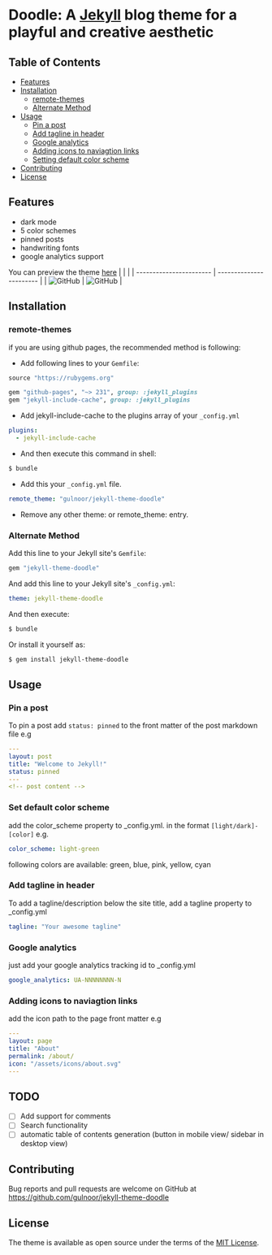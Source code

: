 # Doodle: A [Jekyll](https://jekyllrb.com/) blog theme for a playful and creative aesthetic

## Table of Contents

- [Features](#features)
- [Installation](#installation)
  - [remote-themes](#remote-themes)
  - [Alternate Method](#alternate-method)
- [Usage](#usage)
  - [Pin a post](#pin-a-post)
  - [Add tagline in header](#add-tagline-in-header)
  - [Google analytics](#google-analytics)
  - [Adding icons to naviagtion links](#adding-icons-to-naviagtion-links)
  - [Setting default color scheme](#set-default-color-scheme)
- [Contributing](#contributing)
- [License](#license)

## Features

- dark mode
- 5 color schemes
- pinned posts
- handwriting fonts
- google analytics support

You can preview the theme [here](https://gulnoor.github.io)
| | |
| ----------------------- | ----------------------- |
| ![GitHub](/etc/ss1.png) | ![GitHub](/etc/ss2.png) |

## Installation

### remote-themes

if you are using github pages, the recommended method is following:

- Add following lines to your `Gemfile`:

```ruby
source "https://rubygems.org"

gem "github-pages", "~> 231", group: :jekyll_plugins
gem "jekyll-include-cache", group: :jekyll_plugins
```

- Add jekyll-include-cache to the plugins array of your `_config.yml`

```yaml
plugins:
  - jekyll-include-cache
```

- And then execute this command in shell:

```bash
$ bundle
```

- Add this your `_config.yml` file.

```yml
remote_theme: "gulnoor/jekyll-theme-doodle"
```

- Remove any other theme: or remote_theme: entry.

### Alternate Method

Add this line to your Jekyll site's `Gemfile`:

```ruby
gem "jekyll-theme-doodle"
```

And add this line to your Jekyll site's `_config.yml`:

```yaml
theme: jekyll-theme-doodle
```

And then execute:

```bash
$ bundle
```

Or install it yourself as:

```bash
$ gem install jekyll-theme-doodle
```

## Usage

### Pin a post

To pin a post add `status: pinned` to the front matter of the post markdown file e.g

```yaml
---
layout: post
title: "Welcome to Jekyll!"
status: pinned
---
<!-- post content -->
```

### Set default color scheme

add the color_scheme property to \_config.yml. in the format `[light/dark]-[color]` e.g.

```yaml
color_scheme: light-green
```

following colors are available: green, blue, pink, yellow, cyan

### Add tagline in header

To add a tagline/description below the site title, add a tagline property to \_config.yml

```yaml
tagline: "Your awesome tagline"
```

### Google analytics

just add your google analytics tracking id to \_config.yml

```yaml
google_analytics: UA-NNNNNNNN-N
```

### Adding icons to naviagtion links

add the icon path to the page front matter e.g

```yaml
---
layout: page
title: "About"
permalink: /about/
icon: "/assets/icons/about.svg"
---
```

## TODO

- [ ] Add support for comments
- [ ] Search functionality
- [ ] automatic table of contents generation (button in mobile view/ sidebar in desktop view)

## Contributing

Bug reports and pull requests are welcome on GitHub at https://github.com/gulnoor/jekyll-theme-doodle

## License

The theme is available as open source under the terms of the [MIT License](https://opensource.org/licenses/MIT).
